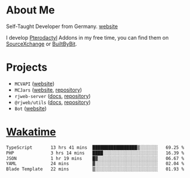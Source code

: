 # About Me

Self-Taught Developer from Germany. [website](https://rjansen.dev)

I develop [Pterodactyl](https://pterodactyl.io) Addons in my free time, you can find
them on [SourceXchange](https://www.sourcexchange.net/teams/356/profile) or [BuiltByBit](https://builtbybit.com/search/3078009).

# Projects

- `MCVAPI` ([website](https://versions.mcjars.app))
- `MCJars` ([website](https://mcjars.app), [repository](https://github.com/0x7d8/mcjar))
- `rjweb-server` ([docs](https://server.rjweb.dev), [repository](https://github.com/0x7d8/NPM_WEB-SERVER))
- `@rjweb/utils` ([docs](https://utils.rjweb.dev), [repository](https://github.com/0x7d8/rjweb-utils))
- `Bot` ([website](https://bot.rjns.dev))

# [Wakatime](https://wakatime.com/@0x7d8)

<!--START_SECTION:waka-->

```txt
TypeScript       13 hrs 41 mins  █████████████████▒░░░░░░░   69.25 %
PHP              3 hrs 14 mins   ████░░░░░░░░░░░░░░░░░░░░░   16.39 %
JSON             1 hr 19 mins    █▓░░░░░░░░░░░░░░░░░░░░░░░   06.67 %
YAML             24 mins         ▓░░░░░░░░░░░░░░░░░░░░░░░░   02.04 %
Blade Template   22 mins         ▒░░░░░░░░░░░░░░░░░░░░░░░░   01.93 %
```

<!--END_SECTION:waka-->
